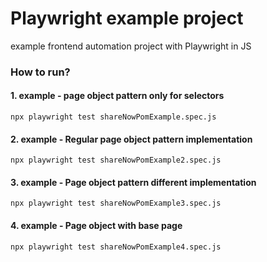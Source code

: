 # Playwright example project

example frontend automation project with Playwright in JS

### How to run?
#### 1. example - page object pattern only for selectors
`npx playwright test shareNowPomExample.spec.js`

#### 2. example - Regular page object pattern implementation
`npx playwright test shareNowPomExample2.spec.js`

#### 3. example - Page object pattern different implementation
`npx playwright test shareNowPomExample3.spec.js`

#### 4. example - Page object with base page
`npx playwright test shareNowPomExample4.spec.js`
